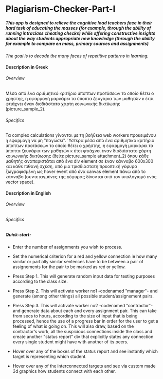 # Plagiarism-Checker-Part-I

##### This app is designed to relieve the cognitive load teachers face in their hard task of educating the masses (for example, through the ability of running intraclass cheating checks) while offering constructive insights about the way students appropriate new knowledge (through the ability for example to compare en mass, primary sources and assignments)

*The goal is to decode the many faces of repetitive patterns in learning.*

#### Description in Greek

###### Overview 

Μέσα από ένα αριθμητικό κριτήριο ύποπτων προτάσεων το οποίο θέτει ο χρήστης, η εφαρμογή μαρκάρει τα ύποπτα ζευγάρια των μαθητών κ έτσι φτιάχνει έναν δισδιάστατο χάρτη κοινωνικής δικτύωσης (picτure_sample_2).

###### Specifics 

Τα complex calculations γίνονται με τη βοήθεια web workers προκειμένου η εφαρμογή να μη "παγώσει". 'Υστερα μέσα από ένα αριθμητικό κριτήριο ύποπτων προτάσεων το οποίο θέτει ο χρήστης, η εφαρμογή μαρκάρει τα ύποπτα ζευγάρια των μαθητών κ έτσι φτιάχνει έναν δισδιάστατο χάρτη κοινωνικής δικτύωσης (δείτε picτure_sample attachment_2) όπου κάθε μαθητής αναπαριστάται από ένα div element σε έναν κάνναβο 600x300 και κάθε πιθανή σχέση, από μια τρισδιάστατη προοπτική γέφυρα ζωγραφισμένη ως hover event από ένα canvas element πάνω από το κάνναβο (συντεταγμένες της γέφυρας δίνονται από τον υπολογισμό ενός vector space).

#### Description in English

###### Overview



###### Specifics



##### Quick-start: 

* Enter the number of assignments you wish to process. 

* Set the numerical criterion for a red and yellow connection ie how many similar or partially similar sentences have to be between a pair of assignements for the pair to be marked as red or yellow.

* Press Step 1. This will generate random input data for testing purposes according to the class size.

* Press Step 2. This will activate worker no1 -codenamed "manager"- and generate (among other things) all possible student/assignement pairs.

* Press Step 3. This will activate worker no2 -codenamed "contractor"- and generate data about each and every assignment pair. This can take from secs to hours, according to the size of input that is being processed, hence the use of a progress bar in order for the user to get a feeling of what is going on. This will also draw, based on the contractor's work, all the suspicious connections inside the class and create another "status report" div that explicitly states any connection every single student might have with another of its peers.

* Hover over any of the boxes of the status report and see instantly which target is representing which student.

* Hover over any of the interconnected targets and see via custom made 3d graphics how students connect with each other. 
